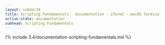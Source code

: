 ```yaml
---
layout: subdoc34
title: Scripting Fundamentals - Documentation - iTerm2 - macOS Terminal Replacement
active-state: documentation
subhead: Scripting Fundamentals
---
```

{% include 3.4/documentation-scripting-fundamentals.md %}


